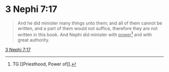 # 3 Nephi 7:17

> And he did minister many things unto them; and all of them cannot be written, and a part of them would not suffice, therefore they are not written in this book. And Nephi did minister with <u>power</u>[^a] and with great authority.

[3 Nephi 7:17](https://www.churchofjesuschrist.org/study/scriptures/bofm/3-ne/7?lang=eng&id=p17#p17)


[^a]: TG [[Priesthood, Power of]].
